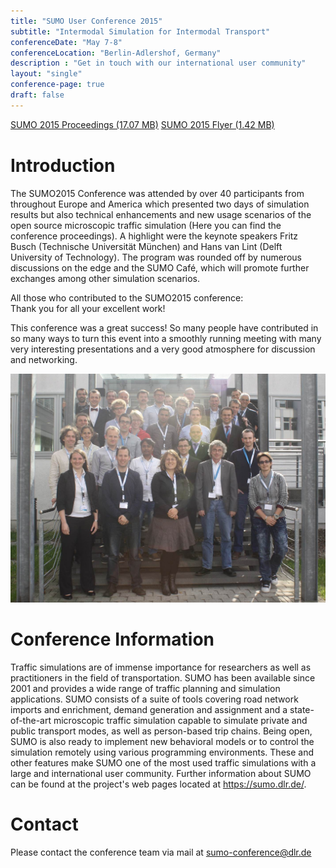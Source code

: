 ```yaml
---
title: "SUMO User Conference 2015"
subtitle: "Intermodal Simulation for Intermodal Transport"
conferenceDate: "May 7-8"
conferenceLocation: "Berlin-Adlershof, Germany"
description : "Get in touch with our international user community"
layout: "single"
conference-page: true
draft: false
---
```


<div class="btn-group" style="margin-bottom:40px;">
  <a href="https://www.dlr.de/ts/en/DownloadCount.aspx?raid=328402&docid=9956&rn=9e98c756-53c6-4951-9fb2-17629c9f2002" class="btn btn-info btn-sm btn-padding"><i class="fas fa-file-download"></i> SUMO 2015 Proceedings (17.07 MB)</a>
  <a href="https://www.dlr.de/ts/en/DownloadCount.aspx?raid=325512&docid=9895&rn=cb9fc382-3ede-456c-9f66-3e6d1414aa72" class="btn btn-info btn-sm btn-padding"><i class="fas fa-file-download"></i> SUMO 2015 Flyer (1.42 MB)</a>
</div>

# Introduction
The SUMO2015 Conference was attended by over 40 participants from throughout Europe and America which presented two days of simulation results but also technical enhancements and new usage scenarios of the open source microscopic traffic simulation (Here you can find the conference proceedings). A highlight were the keynote speakers Fritz Busch (Technische Universität München) and Hans van Lint (Delft University of Technology). The program was rounded off by numerous discussions on the edge and the SUMO Café, which will promote further exchanges among other simulation scenarios.

All those who contributed to the SUMO2015 conference:   
Thank you for all your excellent work!

This conference was a great success! So many people have contributed in so many ways to turn this event into a smoothly running meeting with many very interesting presentations and a very good atmosphere for discussion and networking.

<!-- image -->
<div class="container-fluid text-center" style="padding:0 !important;">
  <img src="../images/conference_2015.jpg" style="width:600px;" alt="Conference image" class="img-responsive" />
</div>

# Conference Information
Traffic simulations are of immense importance for researchers as well as practitioners in the field of transportation. SUMO has been available since 2001 and provides a wide range of traffic planning and simulation applications. SUMO consists of a suite of tools covering road network imports and enrichment, demand generation and assignment and a state-of-the-art microscopic traffic simulation capable to simulate private and public transport modes, as well as person-based trip chains. Being open, SUMO is also ready to implement new behavioral models or to control the simulation remotely using various programming environments. These and other features make SUMO one of the most used traffic simulations with a large and international user community. Further information about SUMO can be found at the project's web pages located at <https://sumo.dlr.de/>.

# Contact
Please contact the conference team via mail at [sumo-conference@dlr.de](mailto:sumo-conference@dlr.de)